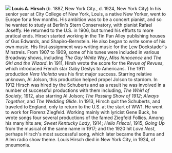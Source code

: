 ![](/louishirsch.jpg)
**Louis A. Hirsch** (b. 1887, New York City., d. 1924, New York City) In his senior year at City College of New York, Louis, a native New Yorker, went to Europe for a few months. His ambition was to be a concert pianist, and so he wanted to study at Berlin's Stern Conservatory, with pianist Rafael Joseffy. He returned to the U.S. in 1906, but turned his efforts to more pratical ends. Hirsch started working in the Tin Pan Alley publishing houses of Gus Edwards, and Shapiro-Bernstein. He also began to write some of his own music. 
His first assignment was writing music for the Lew Dockstader's Minstrels. From 1907 to 1909, some of his tunes were included in various Broadway shows, including *The Gay White Way*, *Miss Innocence* and *The Girl and the Wizard*. In 1911, Hirsh wrote the score for the *Revue of Revues*, which introduced French star Gaby Deslys to Americans. The 1911 production *Vera Violetta* was his first major success. Starring relative unknown, Al Jolson, this production helped propel Jolson to stardom. 
In 1912 Hirsch was hired by the Schuberts and as a result he was involved in a number of successful productions with them including, *The Whirl of Society*, 1912, also starring Al Jolson; *The Passing Show of 1912*; *Always Together*, and *The Wedding Glide*.
In 1913, Hirsch quit the Schuberts, and traveled to England, only to return to the U.S. at the start of WW1. He went to work for Florenz Ziegfeld. Working mainly with lyricist Gene Buck, he wrote songs four several productions of the famed Ziegfeld Follies. Among his many hits are; *Sweet Kentucky Lady*, 1914; *Hello Frisco!*, 1915, *Going Up* from the musical of the same name in 1917; and the 1920 hit *Love Nest*, perhaps Hirsch's most successful song, which later became the Burns and Allen radio show theme. Louis Hirsch died in New York City, in 1924, of pneumonia. 